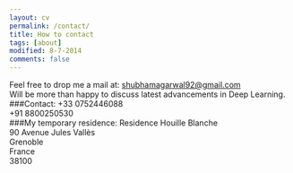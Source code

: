 ```yaml
---
layout: cv
permalink: /contact/
title: How to contact
tags: [about]
modified: 8-7-2014
comments: false
---
```



<section>

Feel free to drop me a mail at:
shubhamagarwal92@gmail.com
<br />
Will be more than happy to discuss latest advancements in Deep Learning.
<br />
###Contact:
+33 0752446088
<br />
+91 8800250530
<br />
###My temporary residence:
Residence Houille Blanche
<br />
90 Avenue Jules Vallès
<br />
Grenoble 
<br />
France
<br />
38100
</section>

    
    

